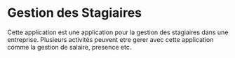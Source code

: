 # Gestion des Stagiaires
Cette application est une application pour la gestion des stagiaires dans une entreprise. Plusieurs activités peuvent etre gerer avec cette application comme la gestion de salaire, presence etc.